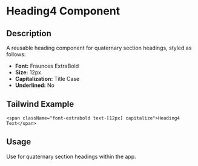 # Heading4 Component

## Description

A reusable heading component for quaternary section headings, styled as follows:

- **Font:** Fraunces ExtraBold
- **Size:** 12px
- **Capitalization:** Title Case
- **Underlined:** No

## Tailwind Example

```tsx
<span className="font-extrabold text-[12px] capitalize">Heading4 Text</span>
```

## Usage

Use for quaternary section headings within the app.

